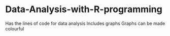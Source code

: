 # Data-Analysis-with-R-programming

Has the lines of code for data analysis
Includes graphs
Graphs can be made colourful 
